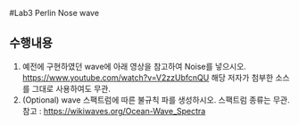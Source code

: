 #Lab3 Perlin Nose wave


## 수행내용
1. 예전에 구현하였던 wave에 아래 영상을 참고하여 Noise를 넣으시오. 
https://www.youtube.com/watch?v=V2zzUbfcnQU
해당 저자가 첨부한 소스를 그대로 사용하여도 무관.
2. (Optional) wave 스팩트럼에 따른 불규칙 파를 생성하시오.
스팩트럼 종류는 무관.
참고 : https://wikiwaves.org/Ocean-Wave_Spectra
